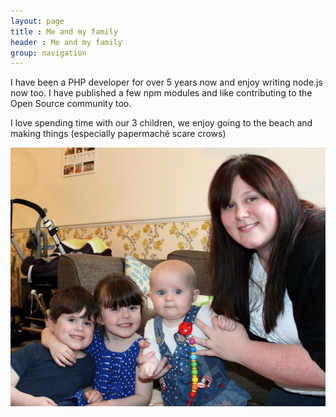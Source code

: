 ```yaml
---
layout: page
title : Me and my family
header : Me and my family
group: navigation
---
```

I have been a PHP developer for over 5 years now and enjoy writing node.js now too. I have published a few npm modules and like contributing to the Open Source community too.

I love spending time with our 3 children, we enjoy going to the beach and making things (especially papermaché scare crows)

[![My Family](/assets/img/family.jpg)](/family/)
